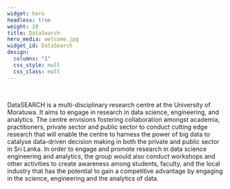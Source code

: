 ```yaml
---
widget: hero
headless: true
weight: 10
title: DataSearch
hero_media: welcome.jpg
widget_id: DataSearch
design:
  columns: "1"
  css_style: null
  css_class: null
---
```

<br>

<!--StartFragment-->

DataSEARCH is a multi-disciplinary research centre at the University of Moratuwa. It aims to engage in research in data science, engineering, and analytics. The centre envisions fostering collaboration amongst academia, practitioners, private sector and public sector to conduct cutting edge research that will enable the centre to harness the power of big data to catalyse data-driven decision making in both the private and public sector in Sri Lanka. In order to engage and promote research in data science engineering and analytics, the group would also conduct workshops and other activities to create awareness among students, faculty, and the local industry that has the potential to gain a competitive advantage by engaging in the science, engineering and the analytics of data.

<!--EndFragment-->